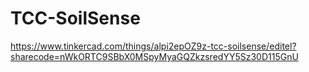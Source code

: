 # TCC-SoilSense

https://www.tinkercad.com/things/alpi2epOZ9z-tcc-soilsense/editel?sharecode=nWkORTC9SBbX0MSpyMyaGQZkzsredYY5Sz30D115GnU